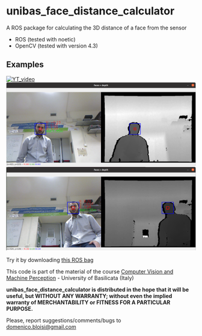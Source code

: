 # unibas_face_distance_calculator
A ROS package for calculating the 3D distance of a face from the sensor

- ROS (tested with noetic)
- OpenCV (tested with version 4.3)

## Examples
[![YT_video](https://img.youtube.com/vi/WbfEt5JiNFc/0.jpg)](https://www.youtube.com/watch?v=WbfEt5JiNFc)
![example_1](images/example_1.png)
![example_2](images/example_2.png)


Try it by downloading [this ROS bag](http://www.dis.uniroma1.it/~bloisi/didattica/RobotProgramming/face.bag)

This code is part of the material of the course [Computer Vision and Machine Perception](http://web.unibas.it/bloisi/corsi/visione-e-percezione.html) - University of Basilicata (Italy)

**unibas_face_distance_calculator is distributed in the hope that it will be useful,
but WITHOUT ANY WARRANTY; without even the implied warranty of
MERCHANTABILITY or FITNESS FOR A PARTICULAR PURPOSE.**
 
Please, report suggestions/comments/bugs to<br>
domenico.bloisi@gmail.com
